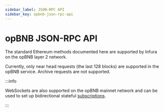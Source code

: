 ```yaml
---
sidebar_label: JSON-RPC API
sidebar_key: opbnb-json-rpc-api
---
```


# opBNB JSON-RPC API

The standard Ethereum methods documented here are supported by Infura on the opBNB layer 2 network.

Currently, only near head requests (the last 128 blocks) are supported in the
opBNB service. Archive requests are not supported.

:::info

WebSockets are also supported on the opBNB mainnet network and can be used to set up bidirectional stateful [subscriptions](subscription-methods/index.md).

:::
